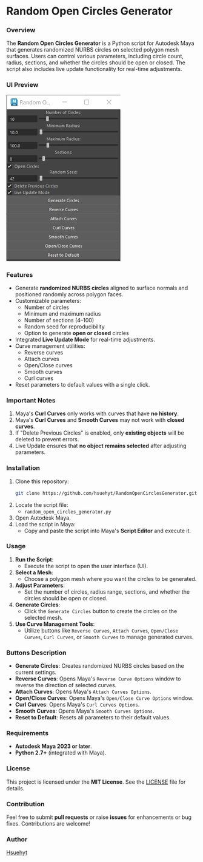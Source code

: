 # Random Open Circles Generator

### Overview
The **Random Open Circles Generator** is a Python script for Autodesk Maya that generates randomized NURBS circles on selected polygon mesh surfaces. Users can control various parameters, including circle count, radius, sections, and whether the circles should be open or closed. The script also includes live update functionality for real-time adjustments.

### UI Preview
![Random Open Circles Generator UI](images/RandomOpenCirclesGeneratorUI.png)

### Features
- Generate **randomized NURBS circles** aligned to surface normals and positioned randomly across polygon faces.
- Customizable parameters:
  - Number of circles
  - Minimum and maximum radius
  - Number of sections (4–100)
  - Random seed for reproducibility
  - Option to generate **open or closed** circles
- Integrated **Live Update Mode** for real-time adjustments.
- Curve management utilities:
  - Reverse curves
  - Attach curves
  - Open/Close curves
  - Smooth curves
  - Curl curves
- Reset parameters to default values with a single click.

### Important Notes
1. Maya's **Curl Curves** only works with curves that have **no history**.
2. Maya's **Curl Curves** and **Smooth Curves** may not work with **closed curves**.
3. If "Delete Previous Circles" is enabled, only **existing objects** will be deleted to prevent errors.
4. Live Update ensures that **no object remains selected** after adjusting parameters.

### Installation
1. Clone this repository:
   ```bash
   git clone https://github.com/hsuehyt/RandomOpenCirclesGenerator.git
   ```
2. Locate the script file:
   - `random_open_circles_generator.py`
3. Open Autodesk Maya.
4. Load the script in Maya:
   - Copy and paste the script into Maya's **Script Editor** and execute it.

### Usage
1. **Run the Script**:
   - Execute the script to open the user interface (UI).
2. **Select a Mesh**:
   - Choose a polygon mesh where you want the circles to be generated.
3. **Adjust Parameters**:
   - Set the number of circles, radius range, sections, and whether the circles should be open or closed.
4. **Generate Circles**:
   - Click the `Generate Circles` button to create the circles on the selected mesh.
5. **Use Curve Management Tools**:
   - Utilize buttons like `Reverse Curves`, `Attach Curves`, `Open/Close Curves`, `Curl Curves`, or `Smooth Curves` to manage generated curves.

### Buttons Description
- **Generate Circles**: Creates randomized NURBS circles based on the current settings.
- **Reverse Curves**: Opens Maya's `Reverse Curve Options` window to reverse the direction of selected curves.
- **Attach Curves**: Opens Maya's `Attach Curves Options`.
- **Open/Close Curves**: Opens Maya's `Open/Close Curve Options` window.
- **Curl Curves**: Opens Maya's `Curl Curves Options`.
- **Smooth Curves**: Opens Maya's `Smooth Curves Options`.
- **Reset to Default**: Resets all parameters to their default values.

### Requirements
- **Autodesk Maya 2023 or later**.
- **Python 2.7+** (integrated with Maya).

### License
This project is licensed under the **MIT License**. See the [LICENSE](LICENSE) file for details.

### Contribution
Feel free to submit **pull requests** or raise **issues** for enhancements or bug fixes. Contributions are welcome!

### Author
[Hsuehyt](https://github.com/hsuehyt)